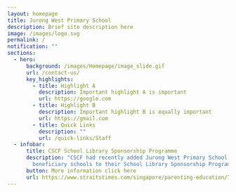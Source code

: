 ```yaml
---
layout: homepage
title: Jurong West Primary School
description: Brief site description here
image: /images/logo.svg
permalink: /
notification: ""
sections:
  - hero:
      background: /images/Homepage/image_slide.gif
      url: /contact-us/
      key_highlights:
        - title: Highlight A
          description: Important highlight A is important
          url: https://google.com
        - title: Highlight B
          description: Important highlight B is equally important
          url: https://gmail.com
        - title: Quick Links
          description: ""
          url: /quick-links/Staff
  - infobar:
      title: CSCF School Library Sponsorship Programme
      description: "CSCF had recently added Jurong West Primary School along with 19
        beneficiary schools to their School Library Sponsorship Programme. "
      button: More information click here
      url: https://www.straitstimes.com/singapore/parenting-education/70-primary-schools-now-part-of-library-sponsorship-programme-to-help-students-master-mother-tongue
---
```

